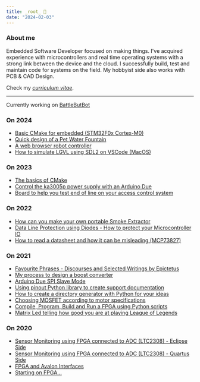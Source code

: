 ```yaml
---
title: _root_ 🌱
date: "2024-02-03"
---
```


### About me

Embedded Software Developer focused on making things. I've acquired experience with
microcontrollers and real time operating systems with a strong link between
the device and the cloud. I successfully build, test and maintain code for
systems on the field. My hobbyist side also works with PCB & CAD Design.

Check my <a href="download/cv.pdf" download="NunoNogueiraCV.pdf">_curriculum vitae_</a>.

---

Currently working on [BattleButBot](https://github.com/nguterresn/battlebutbot)

### On 2024

* [Basic CMake for embedded (STM32F0x Cortex-M0)](cmake/cmake-for-embedded.md)
* [Quick design of a Pet Water Fountain](pet-water-fountain.md)
* [A web browser robot controller](browser-robot-controller.md)
* [How to simulate LGVL using SDL2 on VSCode (MacOS)](lgvl-simulator-vscode-macos.md)

### On 2023

* [The basics of CMake](cmake/cmake.md)
* [Control the ka3005p power supply with an Arduino Due](psu-ka3005p-due.md)
* [Board to help you test end of line on your access control system](end-of-line-board.md)

### On 2022

* [How can you make your own portable Smoke Extractor](smoke-extractor.md)
* [Data Line Protection using Diodes - How to protect your Microcontroller IO](data-line-protection.md)
* [How to read a datasheet and how it can be misleading (MCP73827)](how-datasheets-can-be-misleading.md)

### On 2021

<!-- - [Year 2021 Recapitulation](year-2021-recap.md) -->
* [Favourite Phrases - Discourses and Selected Writings by Epictetus](discourses-and-selected-writings.md)
* [My process to design a boost converter](boost-converter.md)
* [Arduino Due SPI Slave Mode](arduino-spi-slave.md)
* [Using pinout Python library to create support documentation](documentation-python-script.md)
* [How to create a directory generator with Python for your ideas](version-control-script.md)
* [Choosing MOSFET according to motor specifications](motor-mosfet-research.md)
* [Compile, Program, Build and Run a FPGA using Python scripts](fpga-python-script.md)
* [Matrix Led telling how good you are at playing League of Legends](matrix-led-lol.md)

### On 2020

* [Sensor Monitoring using FPGA connected to ADC (LTC2308) - Eclipse Side](sensor-monitoring-fpga-adc-ltc2308-eclipse.md)
* [Sensor Monitoring using FPGA connected to ADC (LTC2308) - Quartus Side](sensor-monitoring-fpga-adc-ltc2308.md)
* [FPGA and Avalon Interfaces](fpga-and-avalon-interfaces.md)
* [Starting on FPGA...](starting-on-fpga.md)

<!-- #### [**Some useful VS Code Extensions**](http://archive.guterresnogueira.com/content/usefultools/i.html) <span class="tag is-light is-rounded">Useful tools</span> -->
<!-- #### [**About this website**](http://archive.guterresnogueira.com/content/aboutme.html) <span class="tag is-light is-rounded">Personal notes</span> -->
